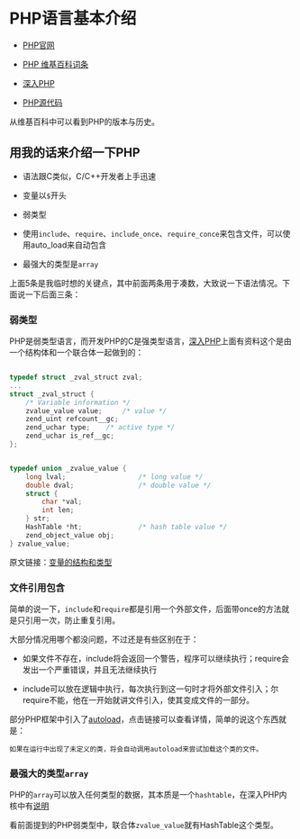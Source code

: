 # PHP语言基本介绍

* [PHP官网](http://php.net)

* [PHP 维基百科词条](http://zh.wikipedia.org/zh/PHP)

* [深入PHP](http://www.php-internals.com/)

* [PHP源代码](https://github.com/php/php-src)

从维基百科中可以看到PHP的版本与历史。

## 用我的话来介绍一下PHP

* 语法跟C类似，C/C++开发者上手迅速

* 变量以`$`开头

* 弱类型

* 使用`include`、`require`、`include_once`、`require_conce`来包含文件，可以使用auto_load来自动包含

* 最强大的类型是`array`

上面5条是我临时想的关键点，其中前面两条用于凑数，大致说一下语法情况。下面说一下后面三条：

### 弱类型

PHP是弱类型语言，而开发PHP的C是强类型语言，[深入PHP](http://www.php-internals.com/)上面有资料这个是由一个结构体和一个联合体一起做到的：

```c

typedef struct _zval_struct zval;
...
struct _zval_struct {
    /* Variable information */
    zvalue_value value;     /* value */
    zend_uint refcount__gc;
    zend_uchar type;    /* active type */
    zend_uchar is_ref__gc;
};

```

```c

typedef union _zvalue_value {
    long lval;                  /* long value */
    double dval;                /* double value */
    struct {
        char *val;
        int len;
    } str;
    HashTable *ht;              /* hash table value */
    zend_object_value obj;
} zvalue_value;

```


原文链接：[变量的结构和类型](http://www.php-internals.com/book/?p=chapt03/03-01-00-variables-structure)


### 文件引用包含

简单的说一下，`include`和`require`都是引用一个外部文件，后面带once的方法就是只引用一次，防止重复引用。

大部分情况用哪个都没问题，不过还是有些区别在于：

* 如果文件不存在，include将会返回一个警告，程序可以继续执行；require会发出一个严重错误，并且无法继续执行

* include可以放在逻辑中执行，每次执行到这一句时才将外部文件引入；尔require不能，他在一开始就讲文件引入，使其变成文件的一部分。

部分PHP框架中引入了[autoload](http://php.net/manual/zh/language.oop5.autoload.php)，点击链接可以查看详情，简单的说这个东西就是：

```
如果在运行中出现了未定义的类，将会自动调用autoload来尝试加载这个类的文件。
```

### 最强大的类型`array`

PHP的`array`可以放入任何类型的数据，其本质是一个`hashtable`，在深入PHP内核中有[说明](http://www.php-internals.com/book/?p=chapt03/03-01-01-hashtable)

看前面提到的PHP弱类型中，联合体`zvalue_value`就有HashTable这个类型。
